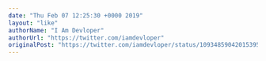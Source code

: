 ```yaml
---
date: "Thu Feb 07 12:25:30 +0000 2019"
layout: "like"
authorName: "I Am Devloper"
authorUrl: "https://twitter.com/iamdevloper"
originalPost: "https://twitter.com/iamdevloper/status/1093485904201539589"
---
```

